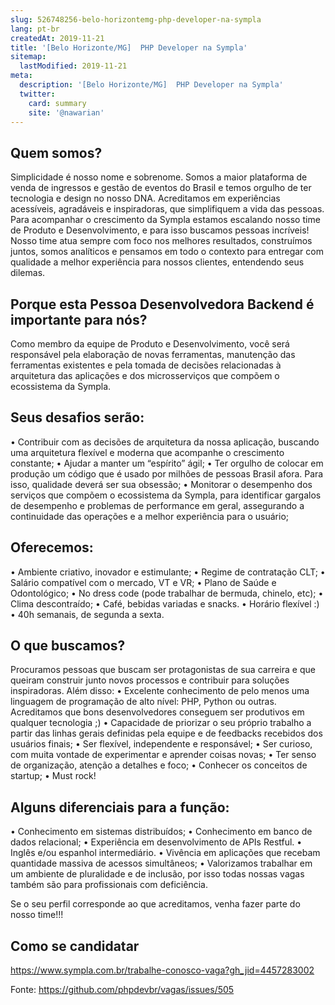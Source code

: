 ```yaml
---
slug: 526748256-belo-horizontemg-php-developer-na-sympla
lang: pt-br
createdAt: 2019-11-21
title: '[Belo Horizonte/MG]  PHP Developer na Sympla'
sitemap:
  lastModified: 2019-11-21
meta:
  description: '[Belo Horizonte/MG]  PHP Developer na Sympla'
  twitter:
    card: summary
    site: '@nawarian'
---
```


## Quem somos?

Simplicidade é nosso nome e sobrenome. Somos a maior plataforma de venda de ingressos e gestão de eventos do Brasil e temos orgulho de ter tecnologia e design no nosso DNA. Acreditamos em experiências acessíveis, agradáveis e inspiradoras, que simplifiquem a vida das pessoas. Para acompanhar o crescimento da Sympla estamos escalando nosso time de Produto e Desenvolvimento, e para isso buscamos pessoas incríveis!
Nosso time atua sempre com foco nos melhores resultados, construímos juntos, somos analíticos e pensamos em todo o contexto para entregar com qualidade a melhor experiência para nossos clientes, entendendo seus dilemas.

## Porque esta Pessoa Desenvolvedora Backend é importante para nós?
Como membro da equipe de Produto e Desenvolvimento, você será responsável pela elaboração de novas ferramentas, manutenção das ferramentas existentes e pela tomada de decisões relacionadas à arquitetura das aplicações e dos microsserviços que compõem o ecossistema da Sympla.

## Seus desafios serão:
•	Contribuir com as decisões de arquitetura da nossa aplicação, buscando uma arquitetura flexível e moderna que acompanhe o crescimento constante;
•	Ajudar a manter um “espírito” ágil;
•	Ter orgulho de colocar em produção um código que é usado por milhões de pessoas Brasil afora. Para isso, qualidade deverá ser sua obsessão;
•	Monitorar o desempenho dos serviços que compõem o ecossistema da Sympla, para identificar gargalos de desempenho e problemas de performance em geral, assegurando a continuidade das operações e a melhor experiência para o usuário;

## Oferecemos:
•	Ambiente criativo, inovador e estimulante;
•	Regime de contratação CLT;
•	Salário compatível com o mercado, VT e VR;
•	Plano de Saúde e Odontológico;
•	No dress code (pode trabalhar de bermuda, chinelo, etc);
•	Clima descontraído;
•	Café, bebidas variadas e snacks.
•	Horário flexível :)
•	40h semanais, de segunda a sexta.


## O que buscamos?
Procuramos pessoas que buscam ser protagonistas de sua carreira e que queiram construir junto novos processos e contribuir para soluções inspiradoras. Além disso:
•	Excelente conhecimento de pelo menos uma linguagem de programação de alto nível: PHP, Python ou outras. Acreditamos que bons desenvolvedores conseguem ser produtivos em qualquer tecnologia ;)
•	Capacidade de priorizar o seu próprio trabalho a partir das linhas gerais definidas pela equipe e de feedbacks recebidos dos usuários finais;
•	Ser flexível, independente e responsável;
•	Ser curioso, com muita vontade de experimentar e aprender coisas novas;
•	Ter senso de organização, atenção a detalhes e foco;
•	Conhecer os conceitos de startup;
•	Must rock!

## Alguns diferenciais para a função:
•	Conhecimento em sistemas distribuídos;
•	Conhecimento em banco de dados relacional;
•	Experiência em desenvolvimento de APIs Restful.
•	Inglês e/ou espanhol intermediário.
•	Vivência em aplicações que recebam quantidade massiva de acessos simultâneos;
•	Valorizamos trabalhar em um ambiente de pluralidade e de inclusão, por isso todas nossas vagas também são para profissionais com deficiência.

Se o seu perfil corresponde ao que acreditamos, venha fazer parte do nosso time!!!

## Como se candidatar
https://www.sympla.com.br/trabalhe-conosco-vaga?gh_jid=4457283002



Fonte: https://github.com/phpdevbr/vagas/issues/505